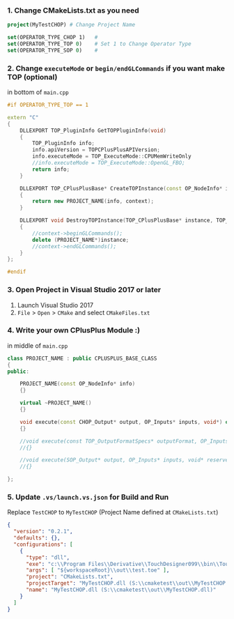 ### 1. Change CMakeLists.txt as you need

```cmake
project(MyTestCHOP) # Change Project Name

set(OPERATOR_TYPE_CHOP 1)   # 
set(OPERATOR_TYPE_TOP 0)    # Set 1 to Change Operator Type
set(OPERATOR_TYPE_SOP 0)    #
```

### 2. Change `executeMode` or `begin/endGLCommands` if you want make TOP (optional)

in bottom of `main.cpp`

```cpp
#if OPERATOR_TYPE_TOP == 1

extern "C"
{
	DLLEXPORT TOP_PluginInfo GetTOPPluginInfo(void)
	{
		TOP_PluginInfo info;
		info.apiVersion = TOPCPlusPlusAPIVersion;
		info.executeMode = TOP_ExecuteMode::CPUMemWriteOnly
		//info.executeMode = TOP_ExecuteMode::OpenGL_FBO;
		return info;
	}

	DLLEXPORT TOP_CPlusPlusBase* CreateTOPInstance(const OP_NodeInfo* info, TOP_Context *context)
	{
		return new PROJECT_NAME(info, context);
	}

	DLLEXPORT void DestroyTOPInstance(TOP_CPlusPlusBase* instance, TOP_Context *context)
	{
		//context->beginGLCommands();
		delete (PROJECT_NAME*)instance;
		//context->endGLCommands();
	}
};

#endif
```

### 3. Open Project in Visual Studio 2017 or later

1. Launch Visual Studio 2017
2. `File` > `Open` > `CMake` and select `CMakeFiles.txt`


### 4. Write your own CPlusPlus Module :)

in middle of `main.cpp`

```cpp
class PROJECT_NAME : public CPLUSPLUS_BASE_CLASS
{
public:

	PROJECT_NAME(const OP_NodeInfo* info)
	{}

	virtual ~PROJECT_NAME()
	{}

	void execute(const CHOP_Output* output, OP_Inputs* inputs, void*) override
	{}

	//void execute(const TOP_OutputFormatSpecs* outputFormat, OP_Inputs* inputs, TOP_Context *context) override
	//{}

	//void execute(SOP_Output* output, OP_Inputs* inputs, void* reserved) override
	//{}

};
```

### 5. Update `.vs/launch.vs.json` for Build and Run

Replace `TestCHOP` to `MyTestCHOP` (Project Name defined at `CMakeLists.txt`)

```json
{
  "version": "0.2.1",
  "defaults": {},
  "configurations": [
    {
      "type": "dll",
      "exe": "c:\\Program Files\\Derivative\\TouchDesigner099\\bin\\TouchDesigner099.exe",
      "args": [ "${workspaceRoot}\\out\\test.toe" ],
      "project": "CMakeLists.txt",
      "projectTarget": "MyTestCHOP.dll (S:\\cmaketest\\out\\MyTestCHOP.dll)",
      "name": "MyTestCHOP.dll (S:\\cmaketest\\out\\MyTestCHOP.dll)"
    }
  ]
}
```